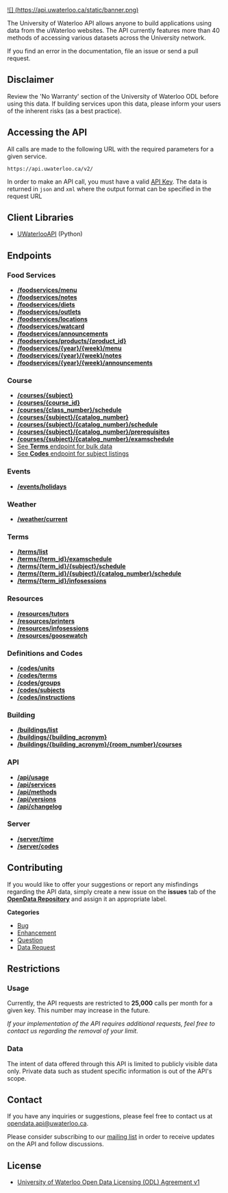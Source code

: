[![] (https://api.uwaterloo.ca/static/banner.png)](https://api.uwaterloo.ca)


The University of Waterloo API allows anyone to build applications using data from the uWaterloo websites.
The API currently features more than 40 methods of accessing various datasets across the University network.

If you find an error in the documentation, file an issue or send a pull request.

## Disclaimer

Review the 'No Warranty' section of the University of Waterloo ODL before using this data. If building services upon this data, please inform your users of the inherent risks (as a best practice).

## Accessing the API

All calls are made to the following URL with the required parameters for a given service.

```
https://api.uwaterloo.ca/v2/
```
In order to make an API call, you must have a valid [API Key](https://api.uwaterloo.ca/#!/keygen).
The data is returned in `json` and `xml` where the output format can be specified in the request URL

## Client Libraries

* [UWaterlooAPI](https://bitbucket.org/amjoconn/uwaterlooapi) (Python)

## Endpoints


### Food Services

- **[/foodservices/menu](v2/foodservices/menu.md)**
- **[/foodservices/notes](v2/foodservices/notes.md)**
- **[/foodservices/diets](v2/foodservices/diets.md)**
- **[/foodservices/outlets](v2/foodservices/outlets.md)**
- **[/foodservices/locations](v2/foodservices/locations.md)**
- **[/foodservices/watcard](v2/foodservices/watcard.md)**
- **[/foodservices/announcements](v2/foodservices/announcements.md)**
- **[/foodservices/products/{product_id}](v2/foodservices/products_product_id.md)**
- **[/foodservices/{year}/{week}/menu](v2/foodservices/year_week_menu.md)**
- **[/foodservices/{year}/{week}/notes](v2/foodservices/year_week_notes.md)**
- **[/foodservices/{year}/{week}/announcements](v2/foodservices/year_week_announcements.md)**

### Course

- **[/courses/{subject}](v2/courses/subject.md)**
- **[/courses/{course_id}](v2/courses/course_id.md)**
- **[/courses/{class_number}/schedule](v2/courses/class_number_schedule.md)**
- **[/courses/{subject}/{catalog_number}](v2/courses/subject_catalog_number.md)**
- **[/courses/{subject}/{catalog_number}/schedule](v2/courses/subject_catalog_number_schedule.md)**
- **[/courses/{subject}/{catalog_number}/prerequisites](v2/courses/subject_catalog_number_prerequisites.md)**
- **[/courses/{subject}/{catalog_number}/examschedule](v2/courses/subject_catalog_number_examschedule.md)**
- [See **Terms** endpoint for bulk data](https://github.com/uWaterloo/api-documentation#terms)
- [See **Codes** endpoint for subject listings](https://github.com/uWaterloo/api-documentation#definitions-and-codes)

### Events

- **[/events/holidays](v2/events/holidays.md)**

### Weather

- **[/weather/current](v2/weather/current.md)**

### Terms

- **[/terms/list](v2/terms/list.md)**
- **[/terms/{term_id}/examschedule](v2/terms/term_examschedule.md)**
- **[/terms/{term_id}/{subject}/schedule](v2/terms/term_subject_schedule.md)**
- **[/terms/{term_id}/{subject}/{catalog_number}/schedule](v2/terms/term_subject_catalog_number_schedule.md)**
- **[/terms/{term_id}/infosessions](v2/terms/term_infosessions.md)**


### Resources

- **[/resources/tutors](v2/resources/tutors.md)**
- **[/resources/printers](v2/resources/printers.md)**
- **[/resources/infosessions](v2/resources/infosessions.md)**
- **[/resources/goosewatch](v2/resources/goosewatch.md)**

### Definitions and Codes

- **[/codes/units](v2/codes/units.md)**
- **[/codes/terms](v2/codes/terms.md)**
- **[/codes/groups](v2/codes/groups.md)**
- **[/codes/subjects](v2/codes/subjects.md)**
- **[/codes/instructions](v2/codes/instructions.md)**

### Building

- **[/buildings/list](v2/buildings/list.md)**
- **[/buildings/{building_acronym}](v2/buildings/building_acronym.md)**
- **[/buildings/{building_acronym}/{room_number}/courses](v2/buildings/building_acronym_room_number_courses.md)**

### API

- **[/api/usage](v2/api/usage.md)**
- **[/api/services](v2/api/services.md)**
- **[/api/methods](v2/api/methods.md)**
- **[/api/versions](v2/api/versions.md)**
- **[/api/changelog](v2/api/changelog.md)**

### Server

- **[/server/time](v2/server/time.md)**
- **[/server/codes](v2/server/codes.md)**


## Contributing

If you would like to offer your suggestions or report any misfindings regarding the API data, simply create a new issue on the **issues** tab of the **[OpenData Repository](https://github.com/uWaterloo/OpenData/issues)** and assign it an appropriate label.



**Categories**

- [Bug](https://github.com/uWaterloo/OpenData/issues?labels=bug&page=1&state=open)
- [Enhancement](https://github.com/uWaterloo/OpenData/issues?labels=enhancement&page=1&state=open)
- [Question](https://github.com/uWaterloo/OpenData/issues?labels=question&page=1&state=open)
- [Data Request](https://github.com/uWaterloo/OpenData/issues?labels=data+request&page=1&state=open)


## Restrictions

### Usage

Currently, the API requests are restricted to **25,000** calls per month for a given key. This number may increase in the future.

*If your implementation of the API requires additional requests, feel free to contact us regarding the removal of your limit.*

### Data

The intent of data offered through this API is limited to publicly visible data only.
Private data such as student specific information is out of the API's scope.

## Contact ##

If you have any inquiries or suggestions, please feel free to contact us at [opendata.api@uwaterloo.ca](mailto:opendata.api@uwaterloo.ca).

Please consider subscribing to our [mailing list](https://lists.uwaterloo.ca/mailman/listinfo/opendata) in order to receive updates on the API and follow discussions.

## License
- <a href="https://uwaterloo.ca/open-data/university-waterloo-open-data-license-agreement-v1">University of Waterloo Open Data Licensing (ODL) Agreement v1</a>

